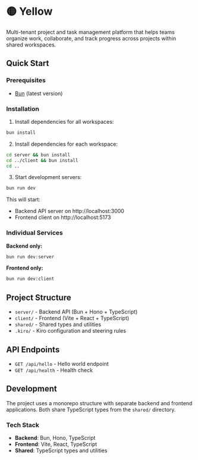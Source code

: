 # 🟡 Yellow

Multi-tenant project and task management platform that helps teams organize work, collaborate, and track progress across projects within shared workspaces.

## Quick Start

### Prerequisites
- [Bun](https://bun.sh/) (latest version)

### Installation

1. Install dependencies for all workspaces:
```bash
bun install
```

2. Install dependencies for each workspace:
```bash
cd server && bun install
cd ../client && bun install
cd ..
```

3. Start development servers:
```bash
bun run dev
```

This will start:
- Backend API server on http://localhost:3000
- Frontend client on http://localhost:5173

### Individual Services

**Backend only:**
```bash
bun run dev:server
```

**Frontend only:**
```bash
bun run dev:client
```

## Project Structure

- `server/` - Backend API (Bun + Hono + TypeScript)
- `client/` - Frontend (Vite + React + TypeScript)
- `shared/` - Shared types and utilities
- `.kiro/` - Kiro configuration and steering rules

## API Endpoints

- `GET /api/hello` - Hello world endpoint
- `GET /api/health` - Health check

## Development

The project uses a monorepo structure with separate backend and frontend applications. Both share TypeScript types from the `shared/` directory.

### Tech Stack
- **Backend**: Bun, Hono, TypeScript
- **Frontend**: Vite, React, TypeScript
- **Shared**: TypeScript types and utilities